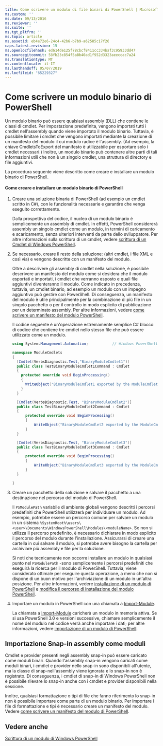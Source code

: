 ```yaml
---
title: Come scrivere un modulo di file binari di PowerShell | Microsoft Docs
ms.custom: ''
ms.date: 09/13/2016
ms.reviewer: ''
ms.suite: ''
ms.tgt_pltfrm: ''
ms.topic: article
ms.assetid: eb4e72e6-24c4-42b6-b7b9-a62585c17f26
caps.latest.revision: 15
ms.openlocfilehash: ed614de125f78cbcf8411cc334baf3c95933dd47
ms.sourcegitcommit: 58fb23c854f5a8b40ad1f952d3323aeeccac7a24
ms.translationtype: MT
ms.contentlocale: it-IT
ms.lasthandoff: 05/07/2019
ms.locfileid: "65229327"
---
```

# <a name="how-to-write-a-powershell-binary-module"></a>Come scrivere un modulo binario di PowerShell

Un modulo binario può essere qualsiasi assembly (DLL) che contiene le classi di cmdlet. Per impostazione predefinita, vengono importati tutti i cmdlet nell'assembly quando viene importato il modulo binario. Tuttavia, è possibile limitare i cmdlet che vengono importati mediante la creazione di un manifesto del modulo il cui modulo radice è l'assembly. (Ad esempio, la chiave CmdletsToExport del manifesto è utilizzabile per esportare solo i cmdlet necessari.) Inoltre, un modulo binario può contenere altre parti di tali informazioni utili che non è un singolo cmdlet, una struttura di directory e file aggiuntivi.

La procedura seguente viene descritto come creare e installare un modulo binario di PowerShell.

#### <a name="how-to-create-and-install-a-powershell-binary-module"></a>Come creare e installare un modulo binario di PowerShell

1. Creare una soluzione binaria di PowerShell (ad esempio un cmdlet scritto in C#), con le funzionalità necessarie e garantire che venga eseguito correttamente.

   Dalla prospettiva del codice, il nucleo di un modulo binario è semplicemente un assembly di cmdlet. In effetti, PowerShell considererà assembly un singolo cmdlet come un modulo, in termini di caricamento e scaricamento, senza ulteriori interventi da parte dello sviluppatore. Per altre informazioni sulla scrittura di un cmdlet, vedere [scrittura di un Cmdlet di Windows PowerShell](../cmdlet/writing-a-windows-powershell-cmdlet.md).

2. Se necessario, creare il resto della soluzione: (altri cmdlet, i file XML e così via) e vengono descritte con un manifesto del modulo.

   Oltre a descrivere gli assembly di cmdlet nella soluzione, è possibile descrivere un manifesto del modulo come si desidera che il modulo esportati e importati, i cmdlet che verranno esposto e quali file aggiuntivi diventeranno il modulo.
   Come indicato in precedenza, tuttavia, un cmdlet binario, ad esempio un modulo con un impegno aggiuntivo può gestire con PowerShell.
   Di conseguenza, un manifesto del modulo è utile principalmente per la combinazione di più file in un singolo pacchetto o per il controllo in modo esplicito di pubblicazione per un determinato assembly.
   Per altre informazioni, vedere [come scrivere un manifesto del modulo PowerShell](how-to-write-a-powershell-module-manifest.md).

   Il codice seguente è un'operazione estremamente semplice C# blocco di codice che contiene tre cmdlet nello stesso file che può essere utilizzato come un modulo.

   ```csharp
   using System.Management.Automation;           // Windows PowerShell namespace.

   namespace ModuleCmdlets
   {
     [Cmdlet(VerbsDiagnostic.Test,"BinaryModuleCmdlet1")]
     public class TestBinaryModuleCmdlet1Command : Cmdlet
     {
       protected override void BeginProcessing()
       {
         WriteObject("BinaryModuleCmdlet1 exported by the ModuleCmdlets module.");
       }
     }

     [Cmdlet(VerbsDiagnostic.Test, "BinaryModuleCmdlet2")]
     public class TestBinaryModuleCmdlet2Command : Cmdlet
     {
         protected override void BeginProcessing()
         {
             WriteObject("BinaryModuleCmdlet2 exported by the ModuleCmdlets module.");
         }
     }

     [Cmdlet(VerbsDiagnostic.Test, "BinaryModuleCmdlet3")]
     public class TestBinaryModuleCmdlet3Command : Cmdlet
     {
         protected override void BeginProcessing()
         {
             WriteObject("BinaryModuleCmdlet3 exported by the ModuleCmdlets module.");
         }
     }

   }
   ```

3. Creare un pacchetto della soluzione e salvare il pacchetto a una destinazione nel percorso del modulo di PowerShell.

   Il `PSModulePath` variabile di ambiente globali vengono descritti i percorsi predefiniti che PowerShell utilizzerà per individuare un modulo. Ad esempio, potrebbe essere un percorso comune per salvare un modulo in un sistema `%SystemRoot%\users\<user>\Documents\WindowsPowerShell\Modules\<moduleName>`. Se non si utilizza il percorso predefinito, è necessario dichiarare in modo esplicito il percorso del modulo durante l'installazione. Assicurarsi di creare una cartella in cui salvare il modulo, si potrebbe avere bisogno la cartella per archiviare più assembly e file per la soluzione.

   Si noti che tecnicamente non occorre installare un modulo in qualsiasi punto nel `PSModulePath` -sono semplicemente i percorsi predefiniti che eseguirà la ricerca per il modulo di PowerShell. Tuttavia, viene considerato ottimale per eseguire questa operazione, a meno che non si dispone di un buon motivo per l'archiviazione di un modulo in un'altra posizione. Per altre informazioni, vedere [installazione di un modulo di PowerShell](./installing-a-powershell-module.md) e [modifica il percorso di installazione del modulo PowerShell](./modifying-the-psmodulepath-installation-path.md).

4. Importare un modulo in PowerShell con una chiamata a [Import-Module](/powershell/module/Microsoft.PowerShell.Core/Import-Module).

   La chiamata a [Import-Module](/powershell/module/Microsoft.PowerShell.Core/Import-Module) caricherà un modulo in memoria attiva. Se si usa PowerShell 3.0 e versioni successive, chiamare semplicemente il nome del modulo nel codice verrà anche importare i dati; per altre informazioni, vedere [importazione di un modulo di PowerShell](./importing-a-powershell-module.md).

## <a name="importing-snap-in-assemblies-as-modules"></a>Importazione Snap-in assembly come moduli

Cmdlet e provider presenti negli assembly snap-in può essere caricato come moduli binari. Quando l'assembly snap-in vengono caricati come moduli binari, i cmdlet e provider nello snap-in sono disponibili all'utente, ma la classe di snap-nell'assembly viene ignorata e lo snap-in non è registrato. Di conseguenza, i cmdlet di snap-in di Windows PowerShell non è possibile rilevare lo snap-in anche con i cmdlet e provider disponibili nella sessione.

Inoltre, qualsiasi formattazione o tipi di file che fanno riferimento lo snap-in non è possibile importare come parte di un modulo binario.
Per importare i file di formattazione e tipi è necessario creare un manifesto del modulo.
Vedere [come scrivere un manifesto del modulo di PowerShell](how-to-write-a-powershell-module-manifest.md).

## <a name="see-also"></a>Vedere anche

[Scrittura di un modulo di Windows PowerShell](./writing-a-windows-powershell-module.md)
